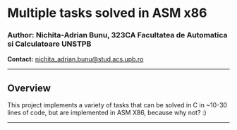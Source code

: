 # Multiple tasks solved in ASM x86

### Author: Nichita-Adrian Bunu, 323CA Facultatea de Automatica si Calculatoare UNSTPB 
**Contact:** [nichita_adrian.bunu@stud.acs.upb.ro](mailto:nichita_adrian.bunu@stud.acs.upb.ro)

---

## Overview

This project implements a variety of tasks that can be solved in C in ~10-30 lines of code, but are implemented in ASM X86, because why not? :)

---
